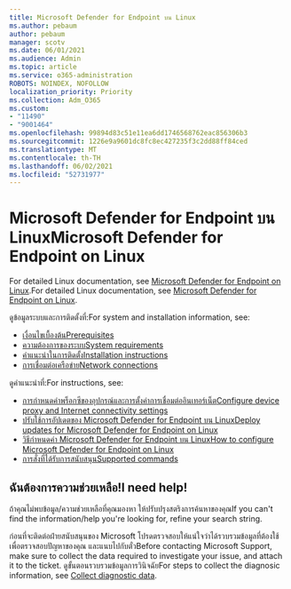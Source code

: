 ```yaml
---
title: Microsoft Defender for Endpoint บน Linux
ms.author: pebaum
author: pebaum
manager: scotv
ms.date: 06/01/2021
ms.audience: Admin
ms.topic: article
ms.service: o365-administration
ROBOTS: NOINDEX, NOFOLLOW
localization_priority: Priority
ms.collection: Adm_O365
ms.custom:
- "11490"
- "9001464"
ms.openlocfilehash: 99894d83c51e11ea6dd1746568762eac856306b3
ms.sourcegitcommit: 1226e9a9601dc8fc8ec427235f3c2dd88ff84ced
ms.translationtype: MT
ms.contentlocale: th-TH
ms.lasthandoff: 06/02/2021
ms.locfileid: "52731977"
---
```

# <a name="microsoft-defender-for-endpoint-on-linux"></a><span data-ttu-id="b7d8f-102">Microsoft Defender for Endpoint บน Linux</span><span class="sxs-lookup"><span data-stu-id="b7d8f-102">Microsoft Defender for Endpoint on Linux</span></span>

<span data-ttu-id="b7d8f-103">For detailed Linux documentation, see [Microsoft Defender for Endpoint on Linux](/microsoft-365/security/defender-endpoint/microsoft-defender-endpoint-linux).</span><span class="sxs-lookup"><span data-stu-id="b7d8f-103">For detailed Linux documentation, see [Microsoft Defender for Endpoint on Linux](/microsoft-365/security/defender-endpoint/microsoft-defender-endpoint-linux).</span></span>

<span data-ttu-id="b7d8f-104">ดูข้อมูลระบบและการติดตั้งที่:</span><span class="sxs-lookup"><span data-stu-id="b7d8f-104">For system and installation information, see:</span></span>

- [<span data-ttu-id="b7d8f-105">เงื่อนไขเบื้องต้น</span><span class="sxs-lookup"><span data-stu-id="b7d8f-105">Prerequisites</span></span>](/microsoft-365/security/defender-endpoint/microsoft-defender-endpoint-linux#prerequisites)
- [<span data-ttu-id="b7d8f-106">ความต้องการของระบบ</span><span class="sxs-lookup"><span data-stu-id="b7d8f-106">System requirements</span></span>](/microsoft-365/security/defender-endpoint/microsoft-defender-endpoint-linux#system-requirements)
- [<span data-ttu-id="b7d8f-107">คําแนะนําในการติดตั้ง</span><span class="sxs-lookup"><span data-stu-id="b7d8f-107">Installation instructions</span></span>](/microsoft-365/security/defender-endpoint/microsoft-defender-endpoint-linux#installation-instructions)
- [<span data-ttu-id="b7d8f-108">การเชื่อมต่อเครือข่าย</span><span class="sxs-lookup"><span data-stu-id="b7d8f-108">Network connections</span></span>](/microsoft-365/security/defender-endpoint/microsoft-defender-endpoint-linux#network-connections)

<span data-ttu-id="b7d8f-109">ดูคําแนะนําที่:</span><span class="sxs-lookup"><span data-stu-id="b7d8f-109">For instructions, see:</span></span>

- [<span data-ttu-id="b7d8f-110">การกําหนดค่าพร็อกซีของอุปกรณ์และการตั้งค่าการเชื่อมต่ออินเทอร์เน็ต</span><span class="sxs-lookup"><span data-stu-id="b7d8f-110">Configure device proxy and Internet connectivity settings</span></span>](/microsoft-365/security/defender-endpoint/configure-proxy-internet#enable-access-to-microsoft-defender-atp-service-urls-in-the-proxy-server)
- [<span data-ttu-id="b7d8f-111">ปรับใช้การอัปเดตของ Microsoft Defender for Endpoint บน Linux</span><span class="sxs-lookup"><span data-stu-id="b7d8f-111">Deploy updates for Microsoft Defender for Endpoint on Linux</span></span>](/microsoft-365/security/defender-endpoint/linux-updates)
- [<span data-ttu-id="b7d8f-112">วิธีกําหนดค่า Microsoft Defender for Endpoint บน Linux</span><span class="sxs-lookup"><span data-stu-id="b7d8f-112">How to configure Microsoft Defender for Endpoint on Linux</span></span>](/microsoft-365/security/defender-endpoint/microsoft-defender-endpoint-linux#how-to-configure-microsoft-defender-for-endpoint-on-linux)
- [<span data-ttu-id="b7d8f-113">การสั่งที่ได้รับการสนับสนุน</span><span class="sxs-lookup"><span data-stu-id="b7d8f-113">Supported commands</span></span>](/microsoft-365/security/defender-endpoint/linux-resources#supported-commands)

## <a name="i-need-help"></a><span data-ttu-id="b7d8f-114">ฉันต้องการความช่วยเหลือ!</span><span class="sxs-lookup"><span data-stu-id="b7d8f-114">I need help!</span></span>

<span data-ttu-id="b7d8f-115">ถ้าคุณไม่พบข้อมูล/ความช่วยเหลือที่คุณมองหา ให้ปรับปรุงสตริงการค้นหาของคุณ</span><span class="sxs-lookup"><span data-stu-id="b7d8f-115">If you can't find the information/help you're looking for, refine your search string.</span></span>

<span data-ttu-id="b7d8f-116">ก่อนที่จะติดต่อฝ่ายสนับสนุนของ Microsoft โปรดตรวจสอบให้แน่ใจว่าได้รวบรวมข้อมูลที่ต้องใช้เพื่อตรวจสอบปัญหาของคุณ และแนบไปกับตั๋ว</span><span class="sxs-lookup"><span data-stu-id="b7d8f-116">Before contacting Microsoft Support, make sure to collect the data required to investigate your issue, and attach it to the ticket.</span></span> <span data-ttu-id="b7d8f-117">ดูขั้นตอนรวบรวมข้อมูลการวินิจฉัย[](/microsoft-365/security/defender-endpoint/linux-resources#collect-diagnostic-information)</span><span class="sxs-lookup"><span data-stu-id="b7d8f-117">For steps to collect the diagnosic information, see [Collect diagnostic data](/microsoft-365/security/defender-endpoint/linux-resources#collect-diagnostic-information).</span></span>
